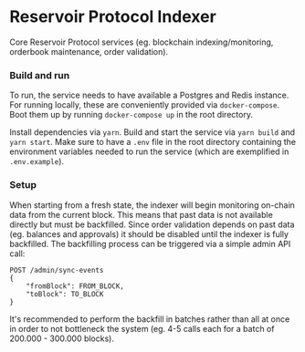 # Reservoir Protocol Indexer

Core Reservoir Protocol services (eg. blockchain indexing/monitoring, orderbook maintenance, order validation).

### Build and run

To run, the service needs to have available a Postgres and Redis instance. For running locally, these are conveniently provided via `docker-compose`. Boot them up by running `docker-compose up` in the root directory.

Install dependencies via `yarn`. Build and start the service via `yarn build` and `yarn start`. Make sure to have a `.env` file in the root directory containing the environment variables needed to run the service (which are exemplified in `.env.example`).

### Setup

When starting from a fresh state, the indexer will begin monitoring on-chain data from the current block. This means that past data is not available directly but must be backfilled. Since order validation depends on past data (eg. balances and approvals) it should be disabled until the indexer is fully backfilled. The backfilling process can be triggered via a simple admin API call:

```
POST /admin/sync-events
{
	"fromBlock": FROM_BLOCK,
	"toBlock": TO_BLOCK
}
```

It's recommended to perform the backfill in batches rather than all at once in order to not bottleneck the system (eg. 4-5 calls each for a batch of 200.000 - 300.000 blocks).
